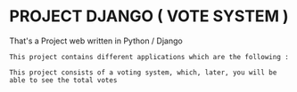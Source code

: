 # PROJECT DJANGO ( VOTE SYSTEM )

That's a Project web written in Python / Django


```
This project contains different applications which are the following :

This project consists of a voting system, which, later, you will be able to see the total votes

  ```
